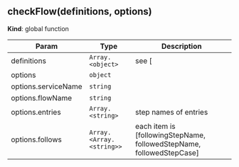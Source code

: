 <a name="checkFlow"></a>

## checkFlow(definitions, options)
**Kind**: global function  

| Param | Type | Description |
| --- | --- | --- |
| definitions | <code>Array.&lt;object&gt;</code> | see [| step-definition](https://github.com/zhaoyao91/n3h/blob/master/packages/step-adapter/api.md#adaptdefinition--externalstandarditemdefinition) |
| options | <code>object</code> |  |
| options.serviceName | <code>string</code> |  |
| options.flowName | <code>string</code> |  |
| options.entries | <code>Array.&lt;string&gt;</code> | step names of entries |
| options.follows | <code>Array.&lt;Array.&lt;string&gt;&gt;</code> | each item is [followingStepName, followedStepName, followedStepCase] |


